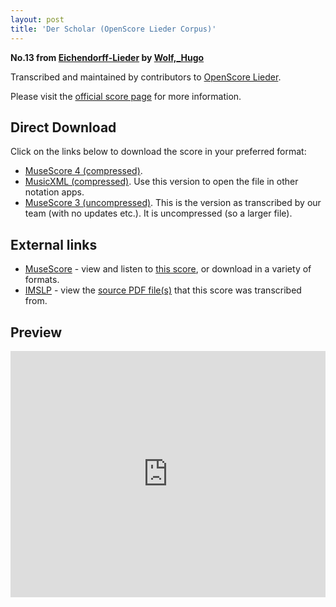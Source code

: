 ```yaml
---
layout: post
title: 'Der Scholar (OpenScore Lieder Corpus)'
---
```


__No.13 from [Eichendorff-Lieder](https://fourscoreandmore.org/openscore/lieder/Wolf%2C_Hugo/Eichendorff-Lieder/) by [Wolf,_Hugo](https://fourscoreandmore.org/openscore/lieder/Wolf%2C_Hugo)__

Transcribed and maintained by contributors to [OpenScore Lieder].

Please visit the [official score page] for more information.

[official score page]: https://musescore.com/openscore-lieder-corpus/scores/5052792
[OpenScore Lieder]: https://musescore.com/openscore-lieder-corpus

## Direct Download

Click on the links below to download the score in your preferred format:
- [MuseScore 4 (compressed)](https://fourscoreandmore.org/openscore/lieder/Wolf%2C_Hugo/Eichendorff-Lieder/13_Der_Scholar.mscz).
- [MusicXML (compressed)](https://fourscoreandmore.org/openscore/lieder/Wolf%2C_Hugo/Eichendorff-Lieder/13_Der_Scholar.mxl). Use this version to open the file in other notation apps.
- [MuseScore 3 (uncompressed)](https://raw.githubusercontent.com/OpenScore/Lieder/refs/heads/main/scores/Wolf%2C_Hugo/Eichendorff-Lieder/13_Der_Scholar/lc5052792.mscx). This is the version as transcribed by our team (with no updates etc.). It is uncompressed (so a larger file).

## External links

- [MuseScore] - view and listen to [this score][MuseScore], or download in a variety of formats.
- [IMSLP] - view the [source PDF file(s)][IMSLP] that this score was transcribed from.

[MuseScore]: https://musescore.com/score/5052792
[IMSLP]: https://imslp.org/wiki/Special:ReverseLookup/23172

## Preview

<iframe width="100%" height="394" src="https://musescore.com/openscore-lieder-corpus/scores/5052792/embed" frameborder="0" allowfullscreen allow="autoplay; fullscreen"></iframe>
